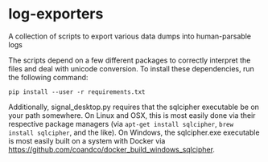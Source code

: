 # log-exporters
A collection of scripts to export various data dumps into human-parsable logs

The scripts depend on a few different packages to correctly interpret the files and deal with unicode conversion.
To install these dependencies, run the following command:

    pip install --user -r requirements.txt
    
Additionally, signal_desktop.py requires that the sqlcipher executable be on your path somewhere.  On Linux and OSX, 
this is most easily done via their respective package managers (via `apt-get install sqlcipher`,
`brew install sqlcipher`, and the like).  On Windows, the sqlcipher.exe executable is most easily built on a system 
with Docker via https://github.com/coandco/docker_build_windows_sqlcipher.
